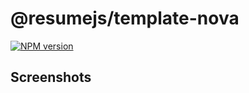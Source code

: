 # @resumejs/template-nova

[![NPM version](https://img.shields.io/npm/v/@resumejs/template-nova?color=a1b858&label=)](https://www.npmjs.com/package/@resumejs/template-nova)


## Screenshots
